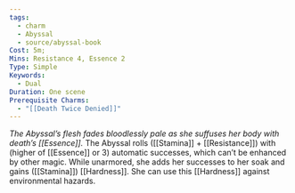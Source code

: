 ```yaml
---
tags:
  - charm
  - Abyssal
  - source/abyssal-book
Cost: 5m; 
Mins: Resistance 4, Essence 2
Type: Simple
Keywords:
  - Dual
Duration: One scene
Prerequisite Charms:
  - "[[Death Twice Denied]]"
---
```

*The Abyssal’s flesh fades bloodlessly pale as she suffuses her body with death’s [[Essence]].*
The Abyssal rolls ([[Stamina]] + [[Resistance]]) with (higher of [[Essence]] or 3) automatic successes, which can’t be enhanced by other magic. While unarmored, she adds her successes to her soak and gains ([[Stamina]]) [[Hardness]]. She can use this [[Hardness]] against environmental hazards.